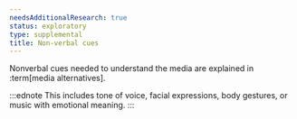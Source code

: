 ```yaml
---
needsAdditionalResearch: true
status: exploratory
type: supplemental
title: Non-verbal cues
---
```


Nonverbal cues needed to understand the media are explained in :term[media alternatives].

:::ednote
This includes tone of voice, facial expressions, body gestures, or music with emotional meaning.
:::